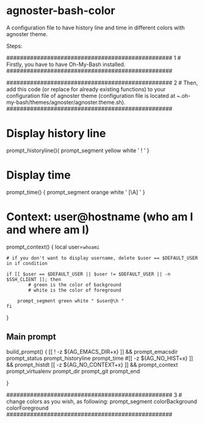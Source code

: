 # agnoster-bash-color
A configuration file to have history line and time in different colors with agnoster theme.

Steps:

#################################################
1 # Firstly, you have to have Oh-My-Bash installed.
#################################################

#################################################
2 # Then, add this code (or replace for already existing functions) to your configuration file of agnoster theme (configuration file is located at ~.oh-my-bash/themes/agnoster/agnoster.theme.sh).
#################################################

# Display history line
prompt_historyline(){
	prompt_segment yellow white ' \! '
}

# Display time
prompt_time() {
  prompt_segment orange white ' [\A] '
}

# Context: user@hostname (who am I and where am I)
prompt_context() {
    local user=`whoami`
    
    # if you don't want to display username, delete $user == $DEFAULT_USER in if condition
    
    if [[ $user == $DEFAULT_USER || $user != $DEFAULT_USER || -n $SSH_CLIENT ]]; then
    		# green is the color of background
    		# white is the color of foreground  		
    		
        prompt_segment green white " $user@\h "        
    fi
}

## Main prompt

build_prompt() {
    [[ ! -z ${AG_EMACS_DIR+x} ]] && prompt_emacsdir
    prompt_status
    prompt_historyline
    prompt_time
    #[[ -z ${AG_NO_HIST+x} ]] && prompt_histdt
    [[ -z ${AG_NO_CONTEXT+x} ]] && prompt_context
    prompt_virtualenv
    prompt_dir
    prompt_git
    prompt_end

}


#################################################
3 # change colors as you wish, as following: prompt_segment colorBackground colorForeground
#################################################
